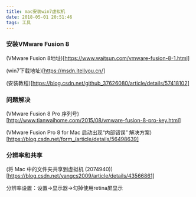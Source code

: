 ```yaml
---
title: mac安装win7虚拟机
date: 2018-05-01 20:51:46
tags: 工具
---
```

### 安装VMware Fusion 8

(VMware Fusion 8地址)[https://www.waitsun.com/vmware-fusion-8-1.html]

(win7下载地址)[https://msdn.itellyou.cn/]

(安装教程)[https://blog.csdn.net/github_37626080/article/details/57418102]

### 问题解决

(VMware Fusion 8 Pro 序列号)[http://www.tianwaihome.com/2015/08/vmware-fusion-8-pro-key.html]

(VMware Fusion Pro 8 for Mac 启动出现“内部错误” 解决方案)[https://blog.csdn.net/form_/article/details/56498639]


### 分辨率和共享

(将 Mac 中的文件夹共享到虚拟机 (2074940))[https://blog.csdn.net/yangcs2009/article/details/43566861]

分辨率设置：设置->显示器->勾掉使用retina屏显示